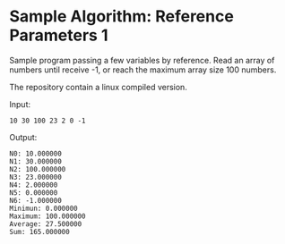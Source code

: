# Sample Algorithm: Reference Parameters 1

Sample program passing a few variables by reference. Read an array of numbers until receive -1, or reach the maximum array size 100 numbers.

The repository contain a linux compiled version.

Input:

 ``` 
 10 30 100 23 2 0 -1
 ```

Output:

 ```
 N0: 10.000000
 N1: 30.000000
 N2: 100.000000
 N3: 23.000000
 N4: 2.000000
 N5: 0.000000
 N6: -1.000000
 Minimun: 0.000000
 Maximum: 100.000000
 Average: 27.500000
 Sum: 165.000000
 ```

